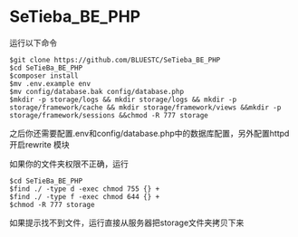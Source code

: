 # SeTieba_BE_PHP
运行以下命令
```shell
$git clone https://github.com/BLUESTC/SeTieba_BE_PHP
$cd SeTieBa_BE_PHP
$composer install
$mv .env.example env
$mv config/database.bak config/database.php
$mkdir -p storage/logs && mkdir storage/logs && mkdir -p storage/framework/cache && mkdir storage/framework/views &&mkdir -p storage/framework/sessions &&chmod -R 777 storage
```
之后你还需要配置.env和config/database.php中的数据库配置，另外配置httpd开启rewrite 模块

如果你的文件夹权限不正确，运行
```shell
$cd SeTieBa_BE_PHP
$find ./ -type d -exec chmod 755 {} +
$find ./ -type f -exec chmod 644 {} +
$chmod -R 777 storage
```
如果提示找不到文件，运行直接从服务器把storage文件夹拷贝下来
